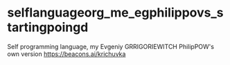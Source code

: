 # selflanguageorg_me_egphilippovs_startingpoingd
Self programming language, my Evgeniy GRRIGORIEWITCH  PhilipPOW's own version https://beacons.ai/krichuvka
